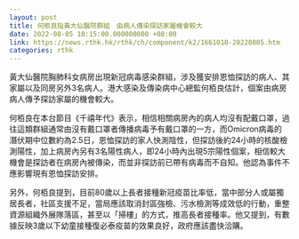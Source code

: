 ```yaml
---
layout: post
title: 何栢良指黃大仙醫院群組　由病人傳染探訪家屬機會較大
date: 2022-08-05 10:15:00.000000000 +08:00
link: https://news.rthk.hk/rthk/ch/component/k2/1661010-20220805.htm
categories: rthk
---
```


黃大仙醫院胸肺科女病房出現新冠病毒感染群組，涉及獲安排恩恤探訪的病人、其家屬以及同房另外3名病人。港大感染及傳染病中心總監何栢良估計，個案由病房病人傳予探訪家屬的機會較大。

何栢良在本台節目《千禧年代》表示，相信相關病房內的病人均沒有配戴口罩，過往這類群組通常由沒有戴口罩者傳播病毒予有戴口罩的一方，而Omicron病毒的潛伏期中位數約為2.5日，恩恤探訪的家人快測陰性，但探訪後約24小時的核酸檢測陽性，加上病房內另有3名陽性病人，即24小時內出現5宗陽性個案，相信較大機會是探訪者在病房內被傳染，而並非探訪前已帶有病毒而不自知。他認為事件不應影響現有恩恤探訪安排。

另外，何栢良提到，目前80歲以上長者接種新冠疫苗比率低，當中部分人或屬獨居長者，社區支援不足，當局應該取消封區強檢、污水檢測等成效低的行動，重整資源組織外展隊落區，甚至以「掃樓」的方式，推高長者接種率。他又提到，有數據反映3歲以下幼童接種復必泰疫苗的效果良好，政府應該盡快洽購。
